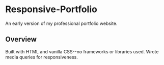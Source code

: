 # Responsive-Portfolio
An early version of my professional portfolio website.

## Overview
Built with HTML and vanilla CSS--no frameworks or libraries used. Wrote media queries for responsiveness. 